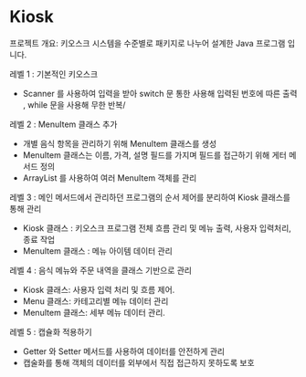 # Kiosk
프로젝트 개요: 키오스크 시스템을 수준별로 패키지로 나누어 설계한 Java 프로그램 입니다.


레벨 1 : 기본적인 키오스크
- Scanner 를 사용하여 입력을 받아 switch 문 통한 사용해 입력된 번호에 따른 출력 , while 문을 사용해 무한 반복/

레벨 2 :  MenuItem 클래스 추가
- 개별 음식 항목을 관리하기 위해 MenuItem 클래스를 생성
- MenuItem 클래스는 이름, 가격, 설명 필드를 가지며 필드를 접근하기 위해 게터 메서드 정의
- ArrayList 를 사용하여 여러 MenuItem 객체를 관리

레벨 3 : 메인 메서드에서 관리하던 프로그램의 순서 제어를 분리하여 Kiosk 클래스를 통해 관리
- Kiosk 클래스 : 키오스크 프로그램 전체 흐름 관리 및 메뉴 출력, 사용자 입력처리, 종료 작업
- MenuItem 클래스 : 메뉴 아이템 데이터 관리

레벨 4 : 음식 메뉴와 주문 내역을 클래스 기반으로 관리
- Kiosk 클래스: 사용자 입력 처리 및 흐름 제어.
- Menu 클래스: 카테고리별 메뉴 데이터 관리
- MenuItem 클래스: 세부 메뉴 데이터 관리.

레벨 5 : 캡슐화 적용하기
- Getter 와 Setter 메서드를 사용하여 데이터를 안전하게 관리
- 캡술화를 통해 객체의 데이터를 외부에서 직접 접근하지 못하도록 보호